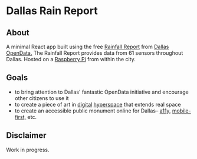 # Dallas Rain Report
## About
A minimal React app built using the free [Rainfall Report](https://www.dallasopendata.com/Environment/Rainfall-Report/jus4-wys9) from [Dallas OpenData.](https://www.dallasopendata.com/stories/s/eez6-mypp/)  The Rainfall Report provides data from 61 sensors throughout Dallas.  Hosted on a [Raspberry Pi](https://github.com/agaricide/pi-app-env) from within the city.

## Goals
- to bring attention to Dallas' fantastic OpenData initiative and encourage other citizens to use it
- to create a piece of art in [digital](https://whatis.techtarget.com/definition/hyperspace) [hyperspace](https://en.wikipedia.org/wiki/Hyperspace) that extends real space
- to create an accessible public monument online for Dallas– [a11y,](https://a11yproject.com/)
[mobile-first,](https://www.google.com/search?client=firefox-b-1-d&ei=a3B3XJrkGoaqtQWU7ZuQDQ&q=mobile+first&oq=mobile+first&gs_l=psy-ab.3..0i20i263j0i131j0l8.3708.4765..4852...0.0..0.95.971.12......0....1..gws-wiz.......0i71j35i39j0i131i67j0i67.HSYIOKy-tqM) etc.

## Disclaimer
Work in progress.